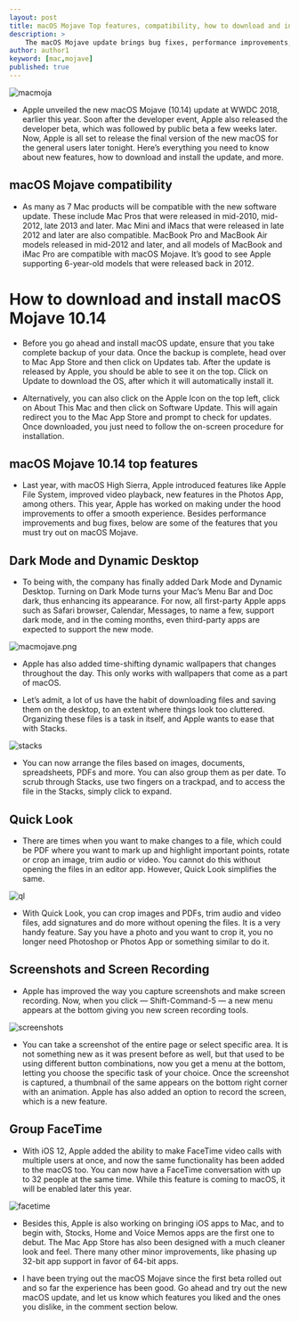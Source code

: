 ```yaml
---
layout: post
title: macOS Mojave Top features, compatibility, how to download and install
description: >
    The macOS Mojave update brings bug fixes, performance improvements, and new features. Here’s everything you need to know.
author: author1
keyword: [mac,mojave]
published: true
---
```


![macmoja](/assets/img/blog/macmoja.png)

* Apple unveiled the new macOS Mojave (10.14) update at WWDC 2018, earlier this year. Soon after the developer event, Apple also released the developer beta, which was followed by public beta a few weeks later. Now, Apple is all set to release the final version of the new macOS for the general users later tonight. Here’s everything you need to know about new features, how to download and install the update, and more.
## macOS Mojave compatibility

* As many as 7 Mac products will be compatible with the new software update. These include Mac Pros that were released in mid-2010, mid-2012, late 2013 and later. Mac Mini and iMacs that were released in late 2012 and later are also compatible. MacBook Pro and MacBook Air models released in mid-2012 and later, and all models of MacBook and iMac Pro are compatible with macOS Mojave. It’s good to see Apple supporting 6-year-old models that were released back in 2012.
# How to download and install macOS Mojave 10.14

* Before you go ahead and install macOS update, ensure that you take complete backup of your data. Once the backup is complete, head over to Mac App Store and then click on Updates tab. After the update is released by Apple, you should be able to see it on the top. Click on Update to download the OS, after which it will automatically install it.

* Alternatively, you can also click on the Apple Icon on the top left, click on About This Mac and then click on Software Update. This will again redirect you to the Mac App Store and prompt to check for updates. Once downloaded, you just need to follow the on-screen procedure for installation.
## macOS Mojave 10.14 top features

* Last year, with macOS High Sierra, Apple introduced features like Apple File System, improved video playback, new features in the Photos App, among others. This year, Apple has worked on making under the hood improvements to offer a smooth experience. Besides performance improvements and bug fixes, below are some of the features that you must try out on macOS Mojave.
## Dark Mode and Dynamic Desktop

* To being with, the company has finally added Dark Mode and Dynamic Desktop. Turning on Dark Mode turns your Mac’s Menu Bar and Doc dark, thus enhancing its appearance. For now, all first-party Apple apps such as Safari browser, Calendar, Messages, to name a few, support dark mode, and in the coming months, even third-party apps are expected to support the new mode.

![macmojave.png](/assets/img/blog/macmojave.png)

* Apple has also added time-shifting dynamic wallpapers that changes throughout the day. This only works with wallpapers that come as a part of macOS.

* Let’s admit, a lot of us have the habit of downloading files and saving them on the desktop, to an extent where things look too cluttered. Organizing these files is a task in itself, and Apple wants to ease that with Stacks.

![stacks](/assets/img/blog/stacks.png)

* You can now arrange the files based on images, documents, spreadsheets, PDFs and more. You can also group them as per date. To scrub through Stacks, use two fingers on a trackpad, and to access the file in the Stacks, simply click to expand.
## Quick Look

* There are times when you want to make changes to a file, which could be PDF where you want to mark up and highlight important points, rotate or crop an image, trim audio or video. You cannot do this without opening the files in an editor app. However, Quick Look simplifies the same.

![ql](/assets/img/blog/ql.png)

* With Quick Look, you can crop images and PDFs, trim audio and video files, add signatures and do more without opening the files. It is a very handy feature. Say you have a photo and you want to crop it, you no longer need Photoshop or Photos App or something similar to do it.
## Screenshots and Screen Recording

* Apple has improved the way you capture screenshots and make screen recording. Now, when you click — Shift-Command-5 — a new menu appears at the bottom giving you new screen recording tools.

![screenshots](/assets/img/blog/screnshots.png)

* You can take a screenshot of the entire page or select specific area. It is not something new as it was present before as well, but that used to be using different button combinations, now you get a menu at the bottom, letting you choose the specific task of your choice. Once the screenshot is captured, a thumbnail of the same appears on the bottom right corner with an animation. Apple has also added an option to record the screen, which is a new feature.
## Group FaceTime

* With iOS 12, Apple added the ability to make FaceTime video calls with multiple users at once, and now the same functionality has been added to the macOS too. You can now have a FaceTime conversation with up to 32 people at the same time. While this feature is coming to macOS, it will be enabled later this year.

![facetime](/assets/img/blog/facetime.png)

* Besides this, Apple is also working on bringing iOS apps to Mac, and to begin with, Stocks, Home and Voice Memos apps are the first one to debut. The Mac App Store has also been designed with a much cleaner look and feel. There many other minor improvements, like phasing up 32-bit app support in favor of 64-bit apps.

* I have been trying out the macOS Mojave since the first beta rolled out and so far the experience has been good. Go ahead and try out the new macOS update, and let us know which features you liked and the ones you dislike, in the comment section below.
